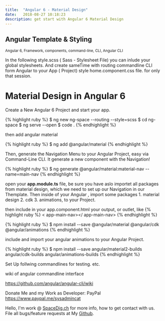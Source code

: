 ```yaml
---
title:  "Angular 6 - Material Design"
date:   2018-08-27 10:18:23
description: get start with Angular 6 Material Design
---
```

<h2 id="this-post-is-the-last-of-a-series-of-posts-in-which-i-write-about-the-observable-type-in-the-first-post-we-went-ahead-writing-an-observable-from-scratch-in-order-to-fully-understand-it-we-then-explored-how-to-create-observables-from-values-arrays-dom-events-and-promises-this-time-well-focus-on-compositions-by-rewriting-some-basic-composition-operators">
Angular Template & Styling</h2>

<small>Angular 6, Framework, components, command-line, CLI, Angular CLI </small>

In the following style.scss ( Sass - Stylesheet File) you can inlude your global stylesheets. And create sameTime with routing commandline CLI form Angular to your App ( Project) style home.component.css file. for only that session. 


<h1>Material Design in Angular 6</h1>

Create a New Angular 6 Project and start your app. 

{% highlight ruby %}
$ ng new ng-space --routing --style=scss 
$ cd ng-space
$ ng serve --open
$ code .
{% endhighlight %}



then  add angular material 

{% highlight ruby %}
$ ng add @angular/material
{% endhighlight %}


Then, generate the Navigation Menu to your Angular Project, easy via Command-Line CLI. It generate a new component with the Navigation!

{% highlight ruby %}
$ ng generate @angular/material:material-nav --name=main-nav
{% endhighlight %}

open your <strong>app.module.ts</strong> file, be sure you have aslo importet all packages from material design, which we need to set up our Navigation in our Themplate. 
Then inside of your Angular , import some packages 1. material design 2. cdk 3. animations, to your Project. 

then include in your app.component.html your output, or outlet, like
{% highlight ruby %}
< app-main-nav></ app-main-nav>
{% endhighlight %}

{% highlight ruby %}
$ npm install --save @angular/material @angular/cdk @angular/animations
{% endhighlight %}

include and import your angular animations to your Angular Project. 

{% highlight ruby %}
$ npm install --save angular/material2-builds angular/cdk-builds angular/animations-builds
{% endhighlight %}










Set Up follwing commandlines for testing. etc.

wiki of angular commandline interface 

<a href="https://github.com/angular/angular-cli/wiki">https://github.com/angular/angular-cli/wiki </a>




Donate Me and my Work as Developer: PayPal <a href="https://www.paypal.me/sysadmincat">https://www.paypal.me/sysadmincat </a>


 Hello, I'm work @ [SpaceDig.ch][spacedig] for more info, how to get contact with us. File all bugs/feature requests at My  [Github][jekyll-gh].

[jekyll-gh]: https://github.com/spaceg
[spacedig]:    http://spacedig.ch
